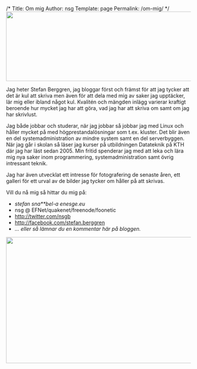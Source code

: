 /*
 Title: Om mig
 Author: nsg
 Template: page
 Permalink: /om-mig/
*/
[<img class="aligncenter size-full wp-image-966" title="3jag" src="http://nsg.cc/wp-content/uploads/2006/05/3jag.png" alt="" width="642" height="189" />][1]

Jag heter Stefan Berggren, jag bloggar först och främst för att jag tycker att det är kul att skriva men även för att dela med mig av saker jag upptäcker, lär mig eller ibland något kul. Kvalitén och mängden inlägg varierar kraftigt beroende hur mycket jag har att göra, vad jag har att skriva om samt om jag har skrivlust.

Jag både jobbar och studerar, när jag jobbar så jobbar jag med Linux och håller mycket på med högprestandalösningar som t.ex. kluster. Det blir även en del systemadministration av mindre system samt en del serverbyggen. När jag går i skolan så läser jag kurser på utbildningen Datateknik på KTH där jag har läst sedan 2005. Min fritid spenderar jag med att leka och lära mig nya saker inom programmering, systemadministration samt övrig intressant teknik.

Jag har även utvecklat ett intresse för fotografering de senaste åren, ett galleri för ett urval av de bilder jag tycker om håller på att skrivas.

Vill du nå mig så hittar du mig på:

*   *stefan sna**bel-a enesge.eu*
*   nsg @ EFNet/quakenet/freenode/foonetic
*   <http://twitter.com/nsgb>
*   <http://facebook.com/stefan.berggren>
*   *&#8230; eller så lämnar du en kommentar här på bloggen.*

[<img class="aligncenter size-full wp-image-964" title="jag_portugal" src="http://nsg.cc/wp-content/uploads/2006/05/jag_portugal.jpg" alt="" width="760" height="343" />][2]

<small></small>

 [1]: http://nsg.cc/wp-content/uploads/2006/05/3jag.png
 [2]: http://nsg.cc/wp-content/uploads/2006/05/jag_portugal.jpg